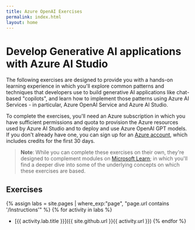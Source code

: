 ```yaml
---
title: Azure OpenAI Exercises
permalink: index.html
layout: home
---
```


# Develop Generative AI applications with Azure AI Studio

The following exercises are designed to provide you with a hands-on learning experience in which you'll explore common patterns and techniques that developers use to build generative AI applications like chat-based "copilots", and learn how to implement those patterns using Azure AI Services - in particular, Azure OpenAI Service and Azure AI Studio.

To complete the exercises, you'll need an Azure subscription in which you have sufficient permissions and quota to provision the Azure resources used by Azure AI Studio and to deploy and use Azure OpenAI GPT models. If you don't already have one, you can sign up for an [Azure account](https://azure.microsoft.com/free), which includes credits for the first 30 days.

> **Note**: While you can complete these exercises on their own, they're designed to complement modules on [Microsoft Learn](https://learn.microsoft.com/training/paths/create-custom-copilots-ai-studio/); in which you'll find a deeper dive into some of the underlying concepts on which these exercises are based.

## Exercises

{% assign labs = site.pages | where_exp:"page", "page.url contains '/Instructions'" %}
{% for activity in labs  %}
- [{{ activity.lab.title }}]({{ site.github.url }}{{ activity.url }})
{% endfor %}